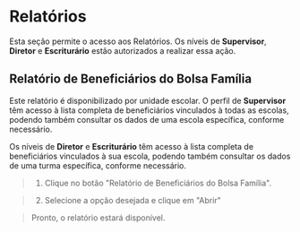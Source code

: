 # Relatórios
Esta seção permite o acesso aos Relatórios. Os níveis de **Supervisor**, **Diretor** e **Escriturário** estão autorizados a realizar essa ação.

## Relatório de Beneficiários do Bolsa Família

Este relatório é disponibilizado por unidade escolar. O perfil de **Supervisor** têm acesso à lista completa de beneficiários vinculados à todas as escolas, podendo também consultar os dados de uma escola específica, conforme necessário. 

Os níveis de **Diretor** e **Escriturário** têm acesso à lista completa de beneficiários vinculados à sua escola, podendo também consultar os dados de uma turma específica, conforme necessário.

> 1. Clique no botão "Relatório de Beneficiários do Bolsa Família".
> <!-- colocar imagem -->

> 2. Selecione a opção desejada e clique em "Abrir"
> <!-- colocar imagem -->

> Pronto, o relatório estará disponível.
